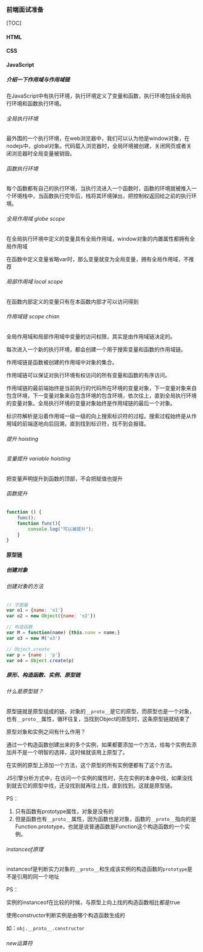 ### 前端面试准备

[TOC]

#### HTML

#### CSS

#### JavaScript

##### 介绍一下作用域与作用域链

在JavaScript中有执行环境，执行环境定义了变量和函数，执行环境包括全局执行环境和函数执行环境。

###### 全局执行环境

最外围的一个执行环境，在web浏览器中，我们可以认为他是window对象，在nodejs中，global对象。代码载入浏览器时，全局环境被创建，关闭网页或者关闭浏览器时全局变量被销毁。

###### 函数执行环境

每个函数都有自己的执行环境，当执行流进入一个函数时，函数的环境就被推入一个环境栈中，当函数执行完毕后，栈将其环境弹出，把控制权返回给之前的执行环境。

###### 全局作用域 globe scope

在全局执行环境中定义的变量具有全局作用域，window对象的内置属性都拥有全局作用域

在函数中定义变量省略var时，那么变量就变为全局变量，拥有全局作用域，不推荐

###### 局部作用域 local scope

在函数内部定义的变量只有在本函数内部才可以访问得到

###### 作用域链 scope chian

全局作用域和局部作用域中变量的访问权限，其实是由作用域链决定的。

每次进入一个新的执行环境，都会创建一个用于搜索变量和函数的作用域链。

作用域链是函数被创建的作用域中对象的集合。

作用域链可以保证对执行环境有权访问的所有变量和函数的有序访问。

作用域链的最前端始终是当前执行的代码所在环境的变量对象，下一变量对象来自包含环境，下一变量对象来自包含环境的包含环境，依次往上，直到全局执行环境的变量对象。全局执行环境的变量对象始终是作用域链的最后一个对象。

标识符解析是沿着作用域一级一级的向上搜索标识符的过程。搜索过程始终是从作用域的前端逐地向后回溯，直到找到标识符，找不到会报错。

###### 提升 hoisting

###### 变量提升 variable hoisting

把变量声明提升到函数的顶部，不会把赋值也提升

###### 函数提升 

```javascript
function () {
    func();
	function func(){
		console.log("可以被提升");
	}
}
```



#### 原型链

##### 创建对象

###### 创建对象的方法

```javascript
// 字面量
var o1 = {name: 'o1'}
var o2 = new Object({name: 'o2'})

// 构造函数
var M = function(name) {this.name = name;}
var o3 = new M('o3')

// Object.create
var p = {name : 'p'}
var o4 = Object.create(p)


```



##### 原形、构造函数、实例、原型链

###### 什么是原型链？

原型链就是原型组成的链，对象的`__proto__`是它的原型，而原型也是一个对象，也有`__proto__`属性，循环往复，当找到Object的原型时，这条原型链就结束了

原型对象和实例之间有什么作用？

通过一个构造函数创建出来的多个实例，如果都要添加一个方法，给每个实例去添加并不是一个明智的选择，这时候就该用上原型了。

在实例的原型上添加一个方法，这个原型的所有实例便都有了这个方法。

JS引擎分析方式中，在访问一个实例的属性时，先在实例的本身中找，如果没找到就去它的原型中找，还没找到就再往上找，直到找到。这就是原型链。

PS：

1. 只有函数有prototype属性，对象是没有的
2. 但是函数也有`__proto__`属性，因为函数也是对象，函数的`__proto__`指向的是Function.prototype，也就是说普通函数是Function这个构造函数的一个实例。

###### instanceof原理

instanceof是判断实力对象的`__proto__`和生成该实例的构造函数的`prototype`是不是引用的同一个地址

PS：

实例的instanceof在比较的时候，与原型上向上找的构造函数相比都是true

使用constructor判断实例是由哪个构造函数生成的

如：`obj.__proto__.constructor`

###### new运算符

